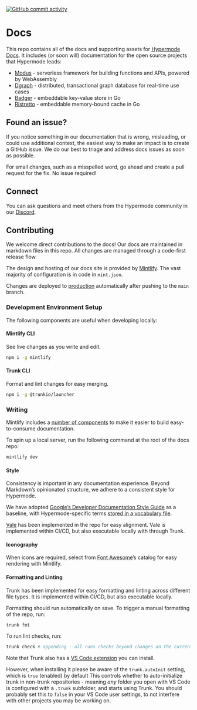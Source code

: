 [![GitHub commit activity](https://img.shields.io/github/commit-activity/m/hypermodeinc/docs)](https://github.com/hypermodeinc/docs/commits/main/)

# Docs

This repo contains all of the docs and supporting assets for
[Hypermode Docs](https://docs.hypermode.com). It includes (or soon will)
documentation for the open source projects that Hypermode leads:

- [Modus](https://github.com/hypermodeinc/modus) - serverless framework for
  building functions and APIs, powered by WebAssembly
- [Dgraph](https://github.com/hypermodeinc/dgraph) - distributed, transactional
  graph database for real-time use cases
- [Badger](https://github.com/hypermodeinc/badger) - embeddable key-value store
  in Go
- [Ristretto](https://github.com/hypermodeinc/ristretto) - embeddable
  memory-bound cache in Go

## Found an issue?

If you notice something in our documentation that is wrong, misleading, or could
use additional context, the easiest way to make an impact is to create a GitHub
issue. We do our best to triage and address docs issues as soon as possible.

For small changes, such as a misspelled word, go ahead and create a pull request
for the fix. No issue required!

## Connect

You can ask questions and meet others from the Hypermode community in our
[Discord](https://discord.hypermode.com).

## Contributing

We welcome direct contributions to the docs! Our docs are maintained in markdown
files in this repo. All changes are managed through a code-first release flow.

The design and hosting of our docs site is provided by
[Mintlify](https://mintlify.com/). The vast majority of configuration is in code
in `mint.json`.

Changes are deployed to [production](https://docs.hypermode.com) automatically
after pushing to the `main` branch.

### Development Environment Setup

The following components are useful when developing locally:

#### Mintlify CLI

See live changes as you write and edit.

```sh
npm i -g mintlify
```

#### Trunk CLI

Format and lint changes for easy merging.

```sh
npm i -g @trunkio/launcher
```

### Writing

Mintlify includes a
[number of components](https://mintlify.com/docs/content/components/accordions)
to make it easier to build easy-to-consume documentation.

To spin up a local server, run the following command at the root of the docs
repo:

```sh
mintlify dev
```

#### Style

Consistency is important in any documentation experience. Beyond Markdown’s
opinionated structure, we adhere to a consistent style for Hypermode.

We have adopted
[Google’s Developer Documentation Style Guide](https://developers.google.com/style/)
as a baseline, with Hypermode-specific terms
[stored in a vocabulary file](./styles/config/vocabularies/general/accept.txt).

[Vale](https://vale.sh/) has been implemented in the repo for easy alignment.
Vale is implemented within CI/CD, but also executable locally with through
Trunk.

#### Iconography

When icons are required, select from
[Font Awesome](https://fontawesome.com/icons)’s catalog for easy rendering with
Mintlify.

#### Formatting and Linting

Trunk has been implemented for easy formatting and linting across different file
types. It is implemented within CI/CD, but also executable locally.

Formatting should run automatically on save. To trigger a manual formatting of
the repo, run:

```sh
trunk fmt
```

To run lint checks, run:

```sh
trunk check # appending --all runs checks beyond changes on the current branch
```

Note that Trunk also has a
[VS Code extension](https://marketplace.visualstudio.com/items?itemName=Trunk.io)
you can install.

However, when installing it please be aware of the `trunk.autoInit` setting,
which is `true` (enabled) by default This controls whether to auto-initialize
trunk in non-trunk repositories - meaning _any_ folder you open with VS Code is
configured with a `.trunk` subfolder, and starts using Trunk. You should
probably set this to `false` in your VS Code user settings, to not interfere
with other projects you may be working on.
